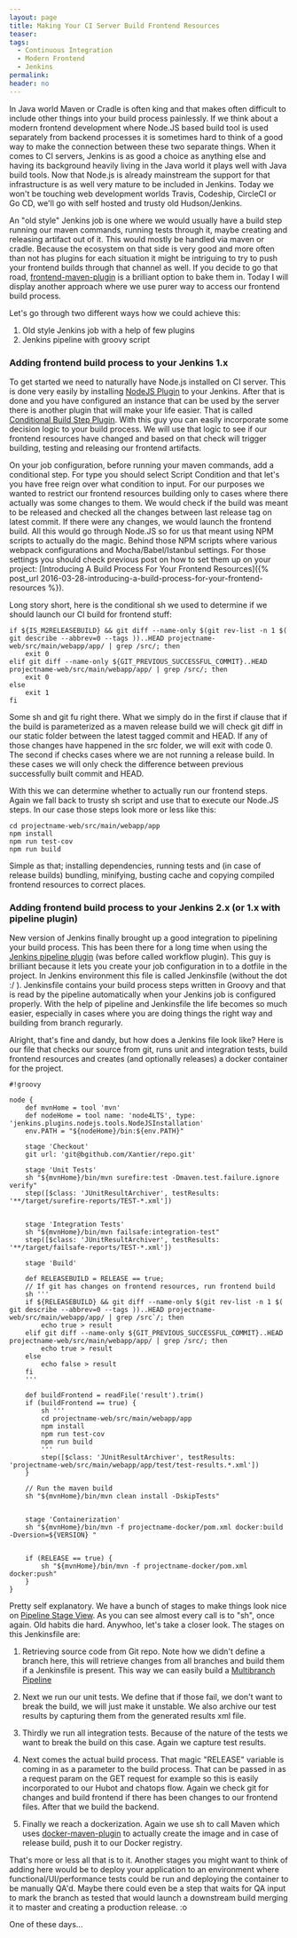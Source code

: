 ```yaml
---
layout: page
title: Making Your CI Server Build Frontend Resources
teaser:
tags:
  - Continuous Integration
  - Modern Frontend
  - Jenkins
permalink:
header: no
---
```


In Java world Maven or Cradle is often king and that makes often difficult to include other things into your build process painlessly. If we think about a modern frontend development where Node.JS based build tool is used separately from backend processes it is sometimes hard to think of a good way to make the connection between these two separate things. When it comes to CI servers, Jenkins is as good a choice as anything else and having its background heavily living in the Java world it plays well with Java build tools. Now that Node.js is already mainstream the support for that infrastructure is as well very mature to be included in Jenkins. Today we won't be touching web development worlds Travis, Codeship, CircleCI or Go CD, we'll go with self hosted and trusty old Hudson/Jenkins.

An "old style" Jenkins job is one where we would usually have a build step running our maven commands, running tests through it, maybe creating and releasing artifact out of it. This would mostly be handled via maven or cradle. Because the ecosystem on that side is very good and more often than not has plugins for each situation it might be intriguing to try to push your frontend builds through that channel as well. If you decide to go that road, [frontend-maven-plugin](https://github.com/eirslett/frontend-maven-plugin) is a brilliant option to bake them in. Today I will display another approach where we use purer way to access our frontend build process.

Let's go through two different ways how we could achieve this:
1. Old style Jenkins job with a help of few plugins
2. Jenkins pipeline with groovy script

### Adding frontend build process to your Jenkins 1.x

To get started we need to naturally have Node.js installed on CI server. This is done very easily by installing [NodeJS Plugin](https://wiki.jenkins-ci.org/display/JENKINS/NodeJS+Plugin) to your Jenkins. After that is done and you have configured an instance that can be used by the server there is another plugin that will make your life easier. That is called [Conditional Build Step Plugin](https://wiki.jenkins-ci.org/display/JENKINS/Conditional+BuildStep+Plugin). With this guy you can easily incorporate some decision logic to your build process. We will use that logic to see if our frontend resources have changed and based on that check will trigger building, testing and releasing our frontend artifacts.

On your job configuration, before running your maven commands, add a conditional step. For type you should select Script Condition and that let's you have free reign over what condition to input. For our purposes we wanted to restrict our frontend resources building only to cases where there actually was some changes to them. We would check if the build was meant to be released and checked all the changes between last release tag on latest commit. If there were any changes, we would launch the frontend build. All this would go through Node.JS so for us that meant using NPM scripts to actually do the magic. Behind those NPM scripts where various webpack configurations and Mocha/Babel/Istanbul settings. For those settings you should check previous post on how to set them up on your project: [Introducing A Build Process For Your Frontend Resources]({% post_url 2016-03-28-introducing-a-build-process-for-your-frontend-resources %}).

Long story short, here is the conditional sh we used to determine if we should launch our CI build for frontend stuff:
```
if ${IS_M2RELEASEBUILD} && git diff --name-only $(git rev-list -n 1 $( git describe --abbrev=0 --tags ))..HEAD projectname-web/src/main/webapp/app/ | grep /src/; then
    exit 0
elif git diff --name-only ${GIT_PREVIOUS_SUCCESSFUL_COMMIT}..HEAD projectname-web/src/main/webapp/app/ | grep /src/; then
    exit 0
else
    exit 1
fi
```

Some sh and git fu right there. What we simply do in the first if clause that if the build is parameterized as a maven release build we will check git diff in our static folder between the latest tagged commit and HEAD. If any of those changes have happened in the src folder, we will exit with code 0. The second if checks cases where we are not running a release build. In these cases we will only check the difference between previous successfully built commit and HEAD.

With this we can determine whether to actually run our frontend steps. Again we fall back to trusty sh script and use that to execute our Node.JS steps. In our case those steps look more or less like this:

```
cd projectname-web/src/main/webapp/app
npm install
npm run test-cov
npm run build
```

Simple as that; installing dependencies, running tests and (in case of release builds) bundling, minifying, busting cache and copying compiled frontend resources to correct places.

### Adding frontend build process to your Jenkins 2.x (or 1.x with pipeline plugin)

New version of Jenkins finally brought up a good integration to pipelining your build process. This has been there for a long time when using the [Jenkins pipeline plugin](https://wiki.jenkins-ci.org/display/JENKINS/Pipeline+Plugin) (was before called workflow plugin). This guy is brilliant because it lets you create your job configuration in to a dotfile in the project. In Jenkins environment this file is called Jenkinsfile (without the dot :/ ). Jenkinsfile contains your build process steps written in Groovy and that is read by the pipeline automatically when your Jenkins job is configured properly. With the help of pipeline and Jenkinsfile the life becomes so much easier, especially in cases where you are doing things the right way and building from branch regurarly.

Alright, that's fine and dandy, but how does a Jenkins file look like? Here is our file that checks our source from git, runs unit and integration tests, build frontend resources and creates (and optionally releases) a docker container for the project.

```
#!groovy

node {
    def mvnHome = tool 'mvn'
    def nodeHome = tool name: 'node4LTS', type: 'jenkins.plugins.nodejs.tools.NodeJSInstallation'
    env.PATH = "${nodeHome}/bin:${env.PATH}"

    stage 'Checkout'
    git url: 'git@bgithub.com/Xantier/repo.git'

    stage 'Unit Tests'
    sh "${mvnHome}/bin/mvn surefire:test -Dmaven.test.failure.ignore verify"
    step([$class: 'JUnitResultArchiver', testResults: '**/target/surefire-reports/TEST-*.xml'])


    stage 'Integration Tests'
    sh "${mvnHome}/bin/mvn failsafe:integration-test"
    step([$class: 'JUnitResultArchiver', testResults: '**/target/failsafe-reports/TEST-*.xml'])

    stage 'Build'

    def RELEASEBUILD = RELEASE == true;
    // If git has changes on frontend resources, run frontend build
    sh '''
    if ${RELEASEBUILD} && git diff --name-only $(git rev-list -n 1 $( git describe --abbrev=0 --tags ))..HEAD projectname-web/src/main/webapp/app/ | grep /src`/; then
        echo true > result
    elif git diff --name-only ${GIT_PREVIOUS_SUCCESSFUL_COMMIT}..HEAD projectname-web/src/main/webapp/app/ | grep /src/; then
        echo true > result
    else
        echo false > result
    fi
    '''

    def buildFrontend = readFile('result').trim()
    if (buildFrontend == true) {
        sh '''
        cd projectname-web/src/main/webapp/app
        npm install
        npm run test-cov
        npm run build
        '''
        step([$class: 'JUnitResultArchiver', testResults: 'projectname-web/src/main/webapp/app/test/test-results.*.xml'])
    }

    // Run the maven build
    sh "${mvnHome}/bin/mvn clean install -DskipTests"


    stage 'Containerization'
    sh "${mvnHome}/bin/mvn -f projectname-docker/pom.xml docker:build -Dversion=${VERSION} "


    if (RELEASE == true) {
        sh "${mvnHome}/bin/mvn -f projectname-docker/pom.xml docker:push"
    }
}
```

Pretty self explanatory. We have a bunch of stages to make things look nice on [Pipeline Stage View](https://wiki.jenkins-ci.org/display/JENKINS/Pipeline+Stage+View+Plugin). As you can see almost every call is to "sh", once again. Old habits die hard. Anywhoo, let's take a closer look. The stages on this Jenkinsfile are:
1. Retrieving source code from Git repo. Note how we didn't define a branch here, this will retrieve changes from all branches and build them if a Jenkinsfile is present. This way we can easily build a [Multibranch Pipeline](https://jenkins.io/blog/2015/12/03/pipeline-as-code-with-multibranch-workflows-in-jenkins/)

2. Next we run our unit tests. We define that if those fail, we don't want to break the build, we will just make it unstable. We also archive our test results by capturing them from the generated results xml file.

3. Thirdly we run all integration tests. Because of the nature of the tests we want to break the build on this case. Again we capture test results.

4. Next comes the actual build process. That magic "RELEASE" variable is coming in as a parameter to the build process. That can be passed in as a request param on the GET request for example so this is easily incorporated to our Hubot and chatops flow. Again we check git for changes and build frontend if there has been changes to our frontend files. After that we build the backend.

5. Finally we reach a dockerization. Again we use sh to call Maven which uses [docker-maven-plugin](https://github.com/fabric8io/docker-maven-plugin) to actually create the image and in case of release build, push it to our Docker registry.


That's more or less all that is to it. Another stages you might want to think of adding here would be to deploy your application to an environment where functional/UI/performance tests could be run and deploying the container to be manually QA'd. Maybe there could even be a step that waits for QA input to mark the branch as tested that would launch a downstream build merging it to master and creating a production release. :o

One of these days...

